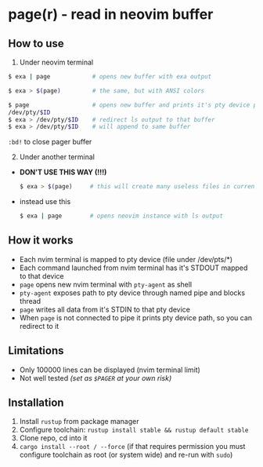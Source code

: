 # page(r) - read in neovim buffer

## How to use

1) Under neovim terminal

```bash
$ exa | page            # opens new buffer with exa output
```

```bash
$ exa > $(page)         # the same, but with ANSI colors
```

```bash
$ page                  # opens new buffer and prints it's pty device path
/dev/pty/$ID
$ exa > /dev/pty/$ID    # redirect ls output to that buffer
$ exa > /dev/pty/$ID    # will append to same buffer
```

 `:bd!` to close pager buffer


2) Under another terminal

* **DON'T  USE THIS WAY (!!!)**

    ```bash
    $ exa > $(page)     # this will create many useless files in current directory
    ```
    
* instead use this

    ```bash
    $ exa | page        # opens neovim instance with ls output
    ```

## How it works

* Each nvim terminal is mapped to pty device (file under /dev/pts/*)
* Each command launched from nvim terminal has it's STDOUT mapped to that device
* `page` opens new nvim terminal with `pty-agent` as shell
* `pty-agent` exposes path to pty device through named pipe and blocks thread
* `page` writes all data from it's STDIN to that pty device
* When `page` is not connected to pipe it prints pty device path, so you can redirect to it


## Limitations

* Only 100000 lines can be displayed (nvim terminal limit)
* Not well tested *(set as `$PAGER` at your own risk)*

## Installation

1. Install `rustup` from package manager 
2. Configure toolchain: `rustup install stable && rustup default stable`
3. Clone repo, cd into it
4. `cargo install --root / --force` (if that requires permission you must configure toolchain as root (or system wide) and re-run with `sudo`)
